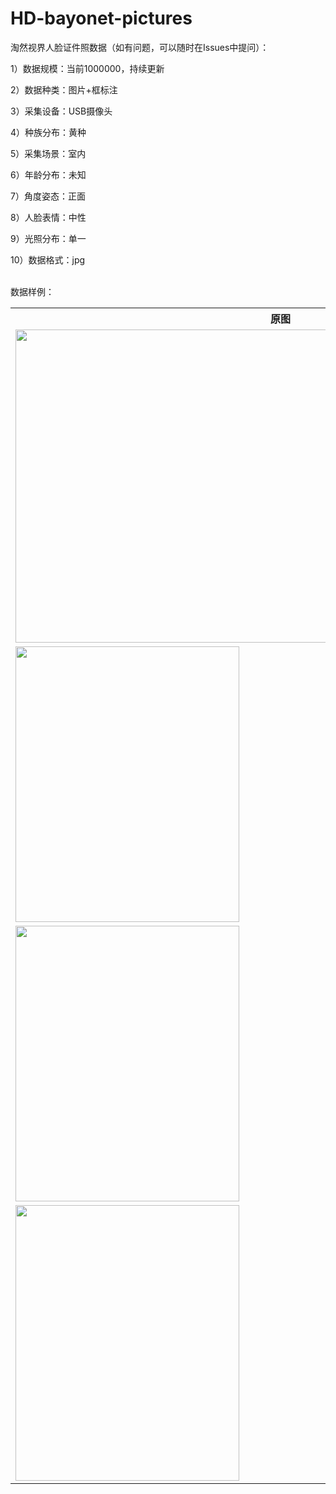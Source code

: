 # HD-bayonet-pictures
<p>淘然视界人脸证件照数据（如有问题，可以随时在Issues中提问）：</p>
<p>1）数据规模：当前1000000，持续更新</p>
<p>2）数据种类：图片+框标注</p>
<p>3）采集设备：USB摄像头</p>
<p>4）种族分布：黄种</p>
<p>5）采集场景：室内</p>
<p>6）年龄分布：未知</p>
<p>7）角度姿态：正面</p>
<p>8）人脸表情：中性</p>
<p>9）光照分布：单一</p>
<p>10）数据格式：jpg</p>

<br>数据样例：<br>
<table>
  <tr>
    <th>原图</th>
    <th>标注样例</th>
  </tr>
  <tr>
    <td> <img src="https://github.com/cmhu/HD-bayonet-pictures/blob/master/pic/1.jpg" width="848" height="501" /> </td>
    <td> <img src="https://github.com/cmhu/HD-bayonet-pictures/blob/master/pic/1.jpg" width="848" height="501" /> </td>
  </tr>
  <tr>
    <td> <img src="https://github.com/cmhu/HD-bayonet-pictures/blob/master/pic/2.jpg" width="358" height="441" /> </td>
    <td> <img src="https://github.com/cmhu/HD-bayonet-pictures/blob/master/pic/2.jpg" width="358" height="441" /> </td>
  </tr>
  <tr>
    <td> <img src="https://github.com/cmhu/HD-bayonet-pictures/blob/master/pic/3.jpg" width="358" height="441" /> </td>
    <td> <img src="https://github.com/cmhu/HD-bayonet-pictures/blob/master/pic/3.jpg" width="358" height="441" /> </td>
  </tr>     
    <tr>
    <td> <img src="https://github.com/cmhu/HD-bayonet-pictures/blob/master/pic/4.jpg" width="358" height="441" /> </td>
    <td> <img src="https://github.com/cmhu/HD-bayonet-pictures/blob/master/pic/4.jpg" width="358" height="441" /> </td>
  </tr>  
</table>

    
      
      
